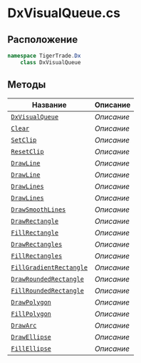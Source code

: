 
# DxVisualQueue.cs
## Расположение
```csharp
namespace TigerTrade.Dx  
    class DxVisualQueue
```

## Методы
| Название | Описание |
| --- | --- |
| [`DxVisualQueue`](./Методы/DxVisualQueue.md) | *Описание* |
| [`Clear`](./Методы/Clear.md) | *Описание* |
| [`SetClip`](./Методы/SetClip.md) | *Описание* |
| [`ResetClip`](./Методы/ResetClip.md) | *Описание* |
| [`DrawLine`](./Методы/DrawLine.md) | *Описание* |
| [`DrawLine`](./Методы/DrawLine.md) | *Описание* |
| [`DrawLines`](./Методы/DrawLines.md) | *Описание* |
| [`DrawLines`](./Методы/DrawLines.md) | *Описание* |
| [`DrawSmoothLines`](./Методы/DrawSmoothLines.md) | *Описание* |
| [`DrawRectangle`](./Методы/DrawRectangle.md) | *Описание* |
| [`FillRectangle`](./Методы/FillRectangle.md) | *Описание* |
| [`DrawRectangles`](./Методы/DrawRectangles.md) | *Описание* |
| [`FillRectangles`](./Методы/FillRectangles.md) | *Описание* |
| [`FillGradientRectangle`](./Методы/FillGradientRectangle.md) | *Описание* |
| [`DrawRoundedRectangle`](./Методы/DrawRoundedRectangle.md) | *Описание* |
| [`FillRoundedRectangle`](./Методы/FillRoundedRectangle.md) | *Описание* |
| [`DrawPolygon`](./Методы/DrawPolygon.md) | *Описание* |
| [`FillPolygon`](./Методы/FillPolygon.md) | *Описание* |
| [`DrawArc`](./Методы/DrawArc.md) | *Описание* |
| [`DrawEllipse`](./Методы/DrawEllipse.md) | *Описание* |
| [`FillEllipse`](./Методы/FillEllipse.md) | *Описание* |

